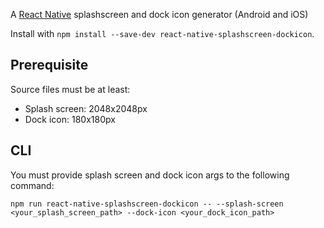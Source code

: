 A [React Native](https://facebook.github.io/react-native/) splashscreen and dock icon generator (Android and iOS)

Install with `npm install --save-dev react-native-splashscreen-dockicon`.

## Prerequisite

Source files must be at least:
- Splash screen: 2048x2048px
- Dock icon: 180x180px

## CLI

You must provide splash screen and dock icon args to the following command:

`npm run react-native-splashscreen-dockicon -- --splash-screen <your_splash_screen_path> --dock-icon <your_dock_icon_path>`
